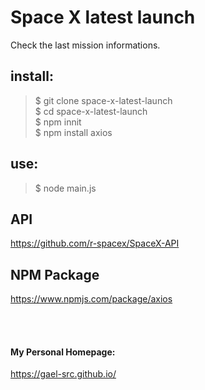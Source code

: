 # Space X latest launch

Check the last mission informations.

## install:

> $ git clone space-x-latest-launch </br>
> $ cd space-x-latest-launch </br>
> $ npm innit </br>
> $ npm install axios </br>

## use:

> $ node main.js </br>

## API

https://github.com/r-spacex/SpaceX-API

## NPM Package

https://www.npmjs.com/package/axios


</br>
</br>

#### My Personal Homepage:

https://gael-src.github.io/
